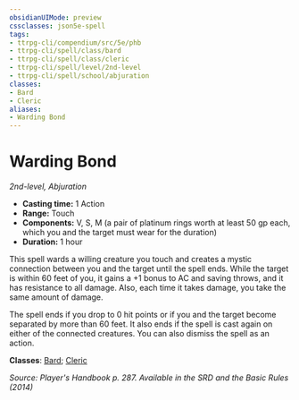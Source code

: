 ```yaml
---
obsidianUIMode: preview
cssclasses: json5e-spell
tags:
- ttrpg-cli/compendium/src/5e/phb
- ttrpg-cli/spell/class/bard
- ttrpg-cli/spell/class/cleric
- ttrpg-cli/spell/level/2nd-level
- ttrpg-cli/spell/school/abjuration
classes:
- Bard
- Cleric
aliases:
- Warding Bond
---
```

# Warding Bond
*2nd-level, Abjuration*  


- **Casting time:** 1 Action
- **Range:** Touch
- **Components:** V, S, M (a pair of platinum rings worth at least 50 gp each, which you and the target must wear for the duration)
- **Duration:** 1 hour

This spell wards a willing creature you touch and creates a mystic connection between you and the target until the spell ends. While the target is within 60 feet of you, it gains a +1 bonus to AC and saving throws, and it has resistance to all damage. Also, each time it takes damage, you take the same amount of damage.

The spell ends if you drop to 0 hit points or if you and the target become separated by more than 60 feet. It also ends if the spell is cast again on either of the connected creatures. You can also dismiss the spell as an action.

**Classes**: [Bard](/CLI/lists/list-spells-classes-bard.md); [Cleric](/CLI/lists/list-spells-classes-cleric.md)

*Source: Player's Handbook p. 287. Available in the <span title='Systems Reference Document (5.1)'>SRD</span> and the Basic Rules (2014)*